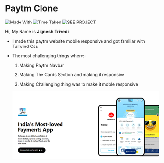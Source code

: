 # Paytm Clone 

![Made With](https://img.shields.io/badge/MADE%20WITH-HTML%20%26%20Tailwind%20CSS-blue)
![Time Taken](https://img.shields.io/badge/TIME%20TAKEN-25H%3A00M%3A00S-orange)
[![SEE PROJECT](https://img.shields.io/badge/SEE%20POJECT-VISIT-green)](https://paytm-website-mobile-responsive.netlify.app/)


Hi, My Name is **Jignesh Trivedi** 

- I made this paytm website mobile responsive and got familiar with Tailwind Css

- The most challenging things where:-

    1. Making Paytm Navbar
    
    2. Making The Cards Section and making it responsive

    3. Making Challenging thing was to make it moble responsive

    ![PAYTM CLONe](Assets/Paytm-screenshot.PNG)